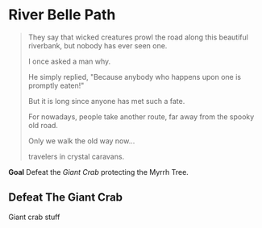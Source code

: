 # River Belle Path

> They say that wicked creatures prowl the road along this beautiful riverbank, but nobody has ever seen one.
>
> I once asked a man why.
>
> He simply replied, "Because anybody who happens upon one is promptly eaten!"
>
> But it is long since anyone has met such a fate.
>
> For nowadays, people take another route,
> far away from the spooky old road.
>
> Only we walk the old way now...
>
> travelers in crystal caravans.

**Goal** Defeat the _Giant Crab_ protecting the Myrrh Tree.

## Defeat The Giant Crab

Giant crab stuff
